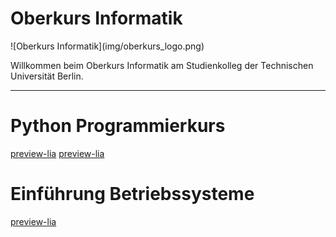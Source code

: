 <!--
author:   Tilman Schieber
email:    tilman.schieber@tu-berlin.de
version:  1.1.0
date:     2024
language: de
logo:     img/oberkurs_logo.png
icon:     img/TU_Logo_kurz.png
comment:  Oberkurs Informatik am Studienkolleg der
          Technischen Universität Berlin.
link:     styles/main.css

@style

h1 {
  display: none;
}

img.card__logo {
  height: 20px !important;
}

@end
-->

# Oberkurs Informatik


<div class="center">
![Oberkurs Informatik](img/oberkurs_logo.png)

<!-- class="lead" -->
Willkommen beim Oberkurs Informatik am Studienkolleg der Technischen Universität Berlin.

</div>

---


Python Programmierkurs
======================
[preview-lia](1_Einfuehrung.md)
[preview-lia](2_Werte&Variablen.md)

<div style="display:none">

[preview-lia](3_Entscheidungen.md)
[preview-lia](4_Wiederholung.md)

</div>

Einführung Betriebssysteme
==========================
[preview-lia](A_Linux.md)
